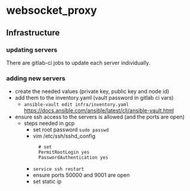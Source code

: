 # websocket_proxy


## Infrastructure

### updating servers
There are gitlab-ci jobs to update each server individually.

### adding new servers
- create the needed values (private key, public key and node id)
- add them to the inventory.yaml (vault password in gitlab ci vars)
  - `ansible-vault edit infra/inventory.yaml` https://docs.ansible.com/ansible/latest/cli/ansible-vault.html
- ensure ssh access to the servers is allowed (and the ports are open)
  - steps needed in gcp
    - set root password `sudo passwd`
    - vim /etc/ssh/sshd_config
      ```
        # set
        PermitRootLogin yes
        PasswordAuthentication yes
        ```
    - `service ssh restart`
    - ensure ports 50000 and 9001 are open
    - set static ip
    
